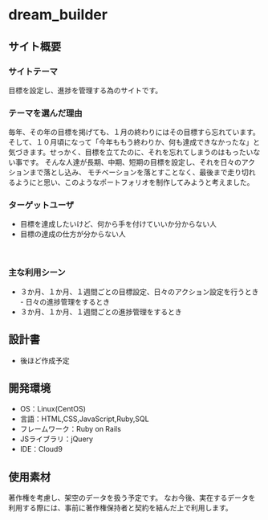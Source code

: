 # dream_builder
## サイト概要
### サイトテーマ
目標を設定し、進捗を管理する為のサイトです。 
​
### テーマを選んだ理由
毎年、その年の目標を掲げても、１月の終わりにはその目標すら忘れています。
そして、１０月頃になって「今年ももう終わりか、何も達成できなかったな」と
気づきます。せっかく、目標を立てたのに、それを忘れてしまうのはもったいない事です。
そんな人達が長期、中期、短期の目標を設定し、それを日々のアクションまで落とし込み、
モチベーションを落とすことなく、最後まで走り切れるようにと思い、このようなポートフォリオを制作してみようと考えました。


### ターゲットユーザ
- 目標を達成したいけど、何から手を付けていいか分からない人
- 目標の達成の仕方が分からない人

​
### 主な利用シーン
- ３か月、１か月、１週間ごとの目標設定、日々のアクション設定を行うとき
​- 日々の進捗管理をするとき
- ３か月、１か月、１週間ごとの進捗管理をするとき
## 設計書
- 後ほど作成予定
​
## 開発環境
- OS：Linux(CentOS)
- 言語：HTML,CSS,JavaScript,Ruby,SQL
- フレームワーク：Ruby on Rails
- JSライブラリ：jQuery
- IDE：Cloud9
​
## 使用素材
著作権を考慮し、架空のデータを扱う予定です。
なお今後、実在するデータを利用する際には、事前に著作権保持者と契約を結んだ上で利用します。

